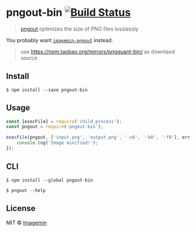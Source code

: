 # pngout-bin [![Build Status](http://img.shields.io/travis/imagemin/pngout-bin.svg?style=flat)](https://travis-ci.org/imagemin/pngout-bin)

> [pngout](http://advsys.net/ken/util/pngout.htm) optimizes the size of PNG files losslessly

You probably want [`imagemin-pngout`](https://github.com/imagemin/imagemin-pngout) instead.

> use https://npm.taobao.org/mirrors/pngquant-bin/ as downlaod source

## Install

```
$ npm install --save pngout-bin
```


## Usage

```js
const {execFile} = require('child_process');
const pngout = require('pngout-bin');

execFile(pngout, ['input.png', 'output.png', '-s0', '-k0', '-f0'], err => {
	console.log('Image minified!');
});
```


## CLI

```
$ npm install --global pngout-bin
```

```
$ pngout --help
```


## License

MIT © [Imagemin](https://github.com/imagemin)
